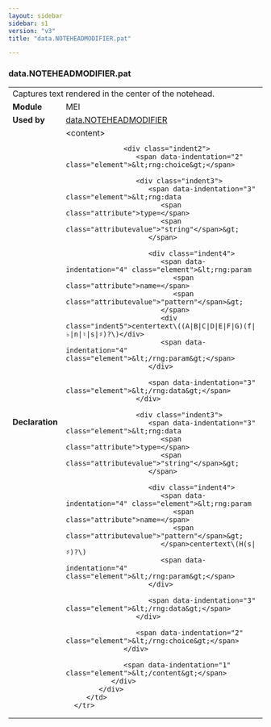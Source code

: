 ```yaml
---
layout: sidebar
sidebar: s1
version: "v3"
title: "data.NOTEHEADMODIFIER.pat"

---
```


<div class="macroSpec">
   <h3 id="data.NOTEHEADMODIFIER.pat">data.NOTEHEADMODIFIER.pat</h3>
   <table class="wovenodd">
      <tr>
         <td colspan="2" class="wovenodd-col2">Captures text rendered in the center of the notehead.</td>
      </tr>
      <tr>
         <td class="wovenodd-col1">
            <strong>Module</strong>
         </td>
         <td class="wovenodd-col2">MEI</td>
      </tr>
      <tr>
         <td class="wovenodd-col1">
            <strong>Used by</strong>
         </td>
         <td class="wovenodd-col2">
            <div class="parent">
               <a class="link_odd" href="/{{ page.version }}/data-types/data.NOTEHEADMODIFIER.html">data.NOTEHEADMODIFIER</a>
            </div>
         </td>
      </tr>
      <tr>
         <td class="wovenodd-col1">
            <strong>Declaration</strong>
         </td>
         <td class="wovenodd-col2">
            <div xml:space="preserve" class="pre">
               <div class="indent1">
                  <span data-indentation="1" class="element">&lt;content&gt;</span>
                  
                  <div class="indent2">
                     <span data-indentation="2" class="element">&lt;rng:choice&gt;</span>
                     
                     <div class="indent3">
                        <span data-indentation="3" class="element">&lt;rng:data 
                           <span class="attribute">type=</span>
                           <span class="attributevalue">"string"</span>&gt;
                        </span>
                        
                        <div class="indent4">
                           <span data-indentation="4" class="element">&lt;rng:param 
                              <span class="attribute">name=</span>
                              <span class="attributevalue">"pattern"</span>&gt;
                           </span>
                           <div class="indent5">centertext\((A|B|C|D|E|F|G)(f|♭|n|♮|s|♯)?\)</div>
                           <span data-indentation="4" class="element">&lt;/rng:param&gt;</span>
                        </div>
                        
                        <span data-indentation="3" class="element">&lt;/rng:data&gt;</span>
                     </div>
                     
                     <div class="indent3">
                        <span data-indentation="3" class="element">&lt;rng:data 
                           <span class="attribute">type=</span>
                           <span class="attributevalue">"string"</span>&gt;
                        </span>
                        
                        <div class="indent4">
                           <span data-indentation="4" class="element">&lt;rng:param 
                              <span class="attribute">name=</span>
                              <span class="attributevalue">"pattern"</span>&gt;
                           </span>centertext\(H(s|♯)?\)
                           <span data-indentation="4" class="element">&lt;/rng:param&gt;</span>
                        </div>
                        
                        <span data-indentation="3" class="element">&lt;/rng:data&gt;</span>
                     </div>
                     
                     <span data-indentation="2" class="element">&lt;/rng:choice&gt;</span>
                  </div>
                  
                  <span data-indentation="1" class="element">&lt;/content&gt;</span>
               </div>
            </div>
         </td>
      </tr>
   </table>
</div>